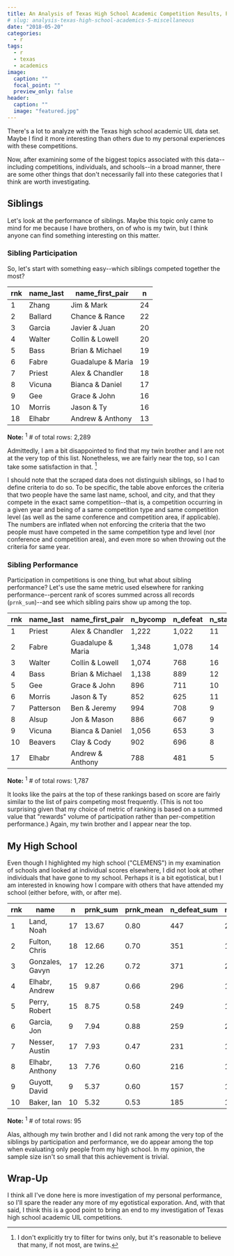 ```yaml
---
title: An Analysis of Texas High School Academic Competition Results, Part 5 - Miscellaneous
# slug: analysis-texas-high-school-academics-5-miscellaneous
date: "2018-05-20"
categories:
  - r
tags:
  - r
  - texas
  - academics
image:
  caption: ""
  focal_point: ""
  preview_only: false
header:
  caption: ""
  image: "featured.jpg"
---
```


There's a lot to analyze with the Texas high school academic UIL data
set. Maybe I find it more interesting than others due to my personal
experiences with these competitions.

Now, after examining some of the biggest topics associated with this
data--including competitions, individuals, and schools--in a broad
manner, there are some other things that don't necessarily fall into
these categories that I think are worth investigating.

Siblings
--------

Let's look at the performance of siblings. Maybe this topic only came to
mind for me because I have brothers, on of who is my twin, but I think
anyone can find something interesting on this matter.

### Sibling Participation

So, let's start with something easy--which siblings competed together
the most?

<table>
<thead>
<tr>
<th>rnk</th>
<th>name_last</th>
<th>name_first_pair</th>
<th>n</th>
</tr>
</thead>
<tbody>
<tr class="odd">
<td>1</td>
<td>Zhang</td>
<td>Jim &amp; Mark</td>
<td>24</td>
</tr>
<tr class="even">
<td>2</td>
<td>Ballard</td>
<td>Chance &amp; Rance</td>
<td>22</td>
</tr>
<tr class="odd">
<td>3</td>
<td>Garcia</td>
<td>Javier &amp; Juan</td>
<td>20</td>
</tr>
<tr class="even">
<td>4</td>
<td>Walter</td>
<td>Collin &amp; Lowell</td>
<td>20</td>
</tr>
<tr class="odd">
<td>5</td>
<td>Bass</td>
<td>Brian &amp; Michael</td>
<td>19</td>
</tr>
<tr class="even">
<td>6</td>
<td>Fabre</td>
<td>Guadalupe &amp; Maria</td>
<td>19</td>
</tr>
<tr class="odd">
<td>7</td>
<td>Priest</td>
<td>Alex &amp; Chandler</td>
<td>18</td>
</tr>
<tr class="even">
<td>8</td>
<td>Vicuna</td>
<td>Bianca &amp; Daniel</td>
<td>17</td>
</tr>
<tr class="odd">
<td>9</td>
<td>Gee</td>
<td>Grace &amp; John</td>
<td>16</td>
</tr>
<tr class="even">
<td>10</td>
<td>Morris</td>
<td>Jason &amp; Ty</td>
<td>16</td>
</tr>
<tr class="odd">
<td>18</td>
<td>Elhabr</td>
<td>Andrew &amp; Anthony</td>
<td>13</td>
</tr>
</tbody>
</table>

**Note:** <sup>1</sup> \# of total rows: 2,289

Admittedly, I am a bit
disappointed to find that my twin brother and I are not at the very top
of this list. Nonetheless, we are fairly near the top, so I can take
some satisfaction in that. [^1]

I should note that the scraped data does not distinguish siblings, so I
had to define criteria to do so. To be specific, the table above
enforces the criteria that two people have the same last name, school,
and city, and that they compete in the exact same competition--that is,
a competition occurring in a given year and being of a same competition
type and same competition level (as well as the same conference and
competition area, if applicable). The numbers are inflated when not
enforcing the criteria that the two people must have competed in the
same competition type and level (nor conference and competition area),
and even more so when throwing out the criteria for same year.

### Sibling Performance

Participation in competitions is one thing, but what about sibling
performance? Let's use the same metric used elsewhere for ranking
performance--percent rank of scores summed across all records
(`prnk_sum`)--and see which sibling pairs show up among the top.

<table>
<thead>
<tr>
<th>rnk</th>
<th>name_last</th>
<th>name_first_pair</th>
<th>n_bycomp</th>
<th>n_defeat</th>
<th>n_state</th>
<th>prnk</th>
<th>rnk_max</th>
</tr>
</thead>
<tbody>
<tr class="odd">
<td>1</td>
<td>Priest</td>
<td>Alex &amp; Chandler</td>
<td>1,222</td>
<td>1,022</td>
<td>11</td>
<td>31.73</td>
<td>72</td>
</tr>
<tr class="even">
<td>2</td>
<td>Fabre</td>
<td>Guadalupe &amp; Maria</td>
<td>1,348</td>
<td>1,078</td>
<td>14</td>
<td>30.31</td>
<td>76</td>
</tr>
<tr class="odd">
<td>3</td>
<td>Walter</td>
<td>Collin &amp; Lowell</td>
<td>1,074</td>
<td>768</td>
<td>16</td>
<td>29.99</td>
<td>80</td>
</tr>
<tr class="even">
<td>4</td>
<td>Bass</td>
<td>Brian &amp; Michael</td>
<td>1,138</td>
<td>889</td>
<td>12</td>
<td>29.62</td>
<td>76</td>
</tr>
<tr class="odd">
<td>5</td>
<td>Gee</td>
<td>Grace &amp; John</td>
<td>896</td>
<td>711</td>
<td>10</td>
<td>26.28</td>
<td>64</td>
</tr>
<tr class="even">
<td>6</td>
<td>Morris</td>
<td>Jason &amp; Ty</td>
<td>852</td>
<td>625</td>
<td>11</td>
<td>24.13</td>
<td>64</td>
</tr>
<tr class="odd">
<td>7</td>
<td>Patterson</td>
<td>Ben &amp; Jeremy</td>
<td>994</td>
<td>708</td>
<td>9</td>
<td>22.30</td>
<td>62</td>
</tr>
<tr class="even">
<td>8</td>
<td>Alsup</td>
<td>Jon &amp; Mason</td>
<td>886</td>
<td>667</td>
<td>9</td>
<td>22.18</td>
<td>56</td>
</tr>
<tr class="odd">
<td>9</td>
<td>Vicuna</td>
<td>Bianca &amp; Daniel</td>
<td>1,056</td>
<td>653</td>
<td>3</td>
<td>21.39</td>
<td>68</td>
</tr>
<tr class="even">
<td>10</td>
<td>Beavers</td>
<td>Clay &amp; Cody</td>
<td>902</td>
<td>696</td>
<td>8</td>
<td>20.71</td>
<td>52</td>
</tr>
<tr class="odd">
<td>17</td>
<td>Elhabr</td>
<td>Andrew &amp; Anthony</td>
<td>788</td>
<td>481</td>
<td>5</td>
<td>16.89</td>
<td>52</td>
</tr>
</tbody>
</table>

**Note:** <sup>1</sup> \# of total rows: 1,787

It looks like the pairs at the top of these rankings based on score are
fairly similar to the list of pairs competing most frequently. (This is
not too surprising given that my choice of metric of ranking is based on
a summed value that "rewards" volume of participation rather than
per-competition performance.) Again, my twin brother and I appear near
the top.

My High School
--------------

Even though I highlighted my high school ("CLEMENS") in my examination
of schools and looked at individual scores elsewhere, I did not look at
other individuals that have gone to my school. Perhaps it is a bit
egotistical, but I am interested in knowing how I compare with others
that have attended my school (either before, with, or after me).

<table>
<thead>
<tr>
<th>rnk</th>
<th>name</th>
<th>n</th>
<th>prnk_sum</th>
<th>prnk_mean</th>
<th>n_defeat_sum</th>
<th>n_defeat_mean</th>
<th>n_advanced_sum</th>
</tr>
</thead>
<tbody>
<tr class="odd">
<td>1</td>
<td>Land, Noah</td>
<td>17</td>
<td>13.67</td>
<td>0.80</td>
<td>447</td>
<td>26.29</td>
<td>14</td>
</tr>
<tr class="even">
<td>2</td>
<td>Fulton, Chris</td>
<td>18</td>
<td>12.66</td>
<td>0.70</td>
<td>351</td>
<td>19.50</td>
<td>16</td>
</tr>
<tr class="odd">
<td>3</td>
<td>Gonzales, Gavyn</td>
<td>17</td>
<td>12.26</td>
<td>0.72</td>
<td>371</td>
<td>21.82</td>
<td>15</td>
</tr>
<tr class="even">
<td>4</td>
<td>Elhabr, Andrew</td>
<td>15</td>
<td>9.87</td>
<td>0.66</td>
<td>296</td>
<td>19.73</td>
<td>11</td>
</tr>
<tr class="odd">
<td>5</td>
<td>Perry, Robert</td>
<td>15</td>
<td>8.75</td>
<td>0.58</td>
<td>249</td>
<td>16.60</td>
<td>10</td>
</tr>
<tr class="even">
<td>6</td>
<td>Garcia, Jon</td>
<td>9</td>
<td>7.94</td>
<td>0.88</td>
<td>259</td>
<td>28.78</td>
<td>6</td>
</tr>
<tr class="odd">
<td>7</td>
<td>Nesser, Austin</td>
<td>17</td>
<td>7.93</td>
<td>0.47</td>
<td>231</td>
<td>13.59</td>
<td>15</td>
</tr>
<tr class="even">
<td>8</td>
<td>Elhabr, Anthony</td>
<td>13</td>
<td>7.76</td>
<td>0.60</td>
<td>216</td>
<td>16.62</td>
<td>10</td>
</tr>
<tr class="odd">
<td>9</td>
<td>Guyott, David</td>
<td>9</td>
<td>5.37</td>
<td>0.60</td>
<td>157</td>
<td>17.44</td>
<td>7</td>
</tr>
<tr class="even">
<td>10</td>
<td>Baker, Ian</td>
<td>10</td>
<td>5.32</td>
<td>0.53</td>
<td>185</td>
<td>18.50</td>
<td>8</td>
</tr>
</tbody>
</table>

**Note:** <sup>1</sup> \# of total rows: 95

Alas, although my twin brother and I did not rank among the very top of
the siblings by participation and performance, we do appear among the
top when evaluating only people from my high school. In my opinion, the
sample size isn't so small that this achievement is trivial.

Wrap-Up
-------

I think all I've done here is more investigation of my personal
performance, so I'll spare the reader any more of my egotistical
exporation. And, with that said, I think this is a good point to bring
an end to my investigation of Texas high school academic UIL
competitions.

[^1]: I don't explicitly try to filter for twins only, but it's reasonable
to believe that many, if not most, are twins.
